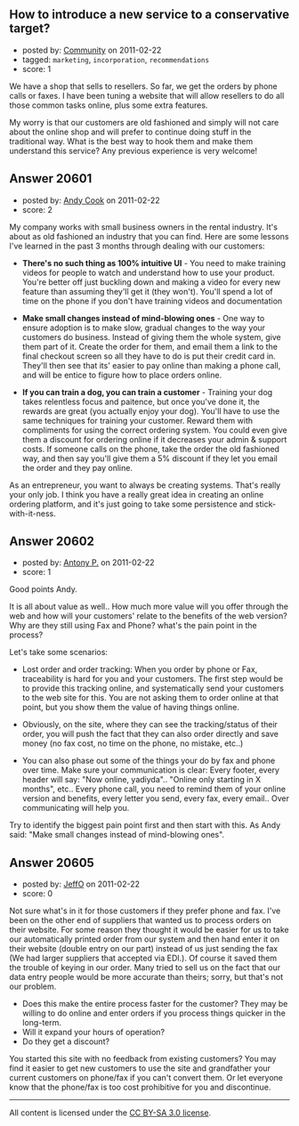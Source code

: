 ## How to introduce a new service to a conservative target?

- posted by: [Community](https://stackexchange.com/users/-1/-1-community) on 2011-02-22
- tagged: `marketing`, `incorporation`, `recommendations`
- score: 1

We have a shop that sells to resellers. So far, we get the orders by phone calls or faxes. I have been tuning a website that will allow resellers to do all those common tasks online, plus some extra features.

My worry is that our customers are old fashioned and simply will not care about the online shop and will prefer to continue doing stuff in the traditional way. 
What is the best way to hook them and make them understand this service? Any previous experience is very welcome!


## Answer 20601

- posted by: [Andy Cook](https://stackexchange.com/users/-1/6493-andy-cook) on 2011-02-22
- score: 2

My company works with small business owners in the rental industry. It's about as old fashioned an industry that you can find. Here are some lessons I've learned in the past 3 months through dealing with our customers:

- **There's no such thing as 100% intuitive UI** - You need to make training videos for people to watch and understand how to use your product. You're better off just buckling down and making a video for every new feature than assuming they'll get it (they won't). You'll spend a lot of time on the phone if you don't have training videos and documentation

- **Make small changes instead of mind-blowing ones** - One way to ensure adoption is to make slow, gradual changes to the way your customers do business. Instead of giving them the whole system, give them part of it. Create the order for them, and email them a link to the final checkout screen so all they have to do is put their credit card in. They'll then see that its' easier to pay online than making a phone call, and will be entice to figure how to place orders online.

- **If you can train a dog, you can train a customer** - Training your dog takes relentless focus and paitence, but once you've done it, the rewards are great (you actually enjoy your dog). You'll have to use the same techniques for training your customer. Reward them with compliments for using the correct ordering system. You could even give them a discount for ordering online if it decreases your admin & support costs. If someone calls on the phone, take the order the old fashioned way, and then say you'll give them a 5% discount if they let you email the order and they pay online.

As an entrepreneur, you want to always be creating systems. That's really your only job. I think you have a really great idea in creating an online ordering platform, and it's just going to take some persistence and stick-with-it-ness.


## Answer 20602

- posted by: [Antony P.](https://stackexchange.com/users/-1/7812-antony-p) on 2011-02-22
- score: 1

Good points Andy. 

It is all about value as well.. How much more value will you offer through the web and how will your customers' relate to the benefits of the web version? Why are they still using Fax and Phone? what's the pain point in the process?

Let's take some scenarios: 

  - Lost order and order tracking: When you order by phone or Fax, traceability is hard for you and your customers. The first step would be to provide this tracking online, and systematically send your customers to the web site for this. You are not asking them to order online at that point, but you show them the value of having things online. 

  - Obviously, on the site, where they can see the tracking/status of their order, you will push the fact that they can also order directly and save money (no fax cost, no time on the phone, no mistake, etc..)

  - You can also phase out some of the things your do by fax and phone over time. Make sure your communication is clear: Every footer, every header will say: "Now online, yadiyda".. "Online only starting in X months", etc.. Every phone call, you need to remind them of your online version and benefits, every letter you send, every fax, every email.. Over communicating will help you.

Try to identify the biggest pain point first and then start with this. As Andy said: "Make small changes instead of mind-blowing ones".


## Answer 20605

- posted by: [JeffO](https://stackexchange.com/users/-1/1796-jeffo) on 2011-02-22
- score: 0

Not sure what's in it for those customers if they prefer phone and fax. I've been on the other end of suppliers that wanted us to process orders on their website. For some reason they thought it would be easier for us to take our automatically printed order from our system and then hand enter it on their website (double entry on our part) instead of us just sending the fax (We had larger suppliers that accepted via EDI.). Of course it saved them the trouble of keying in our order. Many tried to sell us on the fact that our data entry people would be more accurate than theirs; sorry, but that's not our problem.

 - Does this make the entire process
   faster for the customer? They may be
   willing to do online and enter orders
   if you process things quicker in the
   long-term.
 - Will it expand your hours of
   operation?
 - Do they get a discount?

You started this site with no feedback from existing customers? You may find it easier to get new customers to use the site and grandfather your current customers on phone/fax if you can't convert them. Or let everyone know that the phone/fax is too cost prohibitive for you and discontinue.



---

All content is licensed under the [CC BY-SA 3.0 license](https://creativecommons.org/licenses/by-sa/3.0/).
